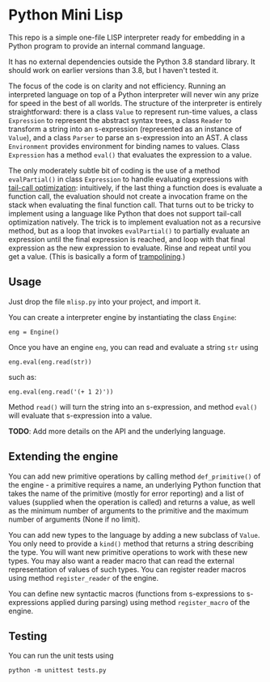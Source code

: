 # Python Mini Lisp

This repo is a simple one-file LISP interpreter ready for embedding in a Python program to provide an internal command language.

It has no external dependencies outside the Python 3.8 standard library. It should work on earlier versions than 3.8, but I haven't tested it.

The focus of the code is on clarity and not efficiency. Running an interpreted language on top of a Python interpreter will never win any prize for speed in the best of all worlds. The structure of the interpreter is entirely straightforward: there is a class `Value` to represent run-time values, a class `Expression` to represent the abstract syntax trees, a class `Reader` to transform a string into an s-expression (represented as an instance of `Value`), and a class `Parser` to parse an s-expression into an AST. A class `Environment` provides environment for binding names to values. Class `Expression` has a method `eval()` that evaluates the expression to a value. 

The only moderately subtle bit of coding is the use of a method `evalPartial()` in class `Expression` to handle evaluating expressions with [tail-call optimization](https://en.wikipedia.org/wiki/Tail_call): intuitively, if the last thing a function does is evaluate a function call, the evaluation should not create a invocation frame on the stack when evaluating the final function call. That turns out to be tricky to implement using a language like Python that does not support tail-call optimization natively. The trick is to implement evaluation not as a recursive method, but as a loop that invokes `evalPartial()` to partially evaluate an expression until the final expression is reached, and loop with that final expression as the new expression to evaluate. Rinse and repeat until you get a value. (This is basically a form of [trampolining](https://en.wikipedia.org/wiki/Trampoline_(computing)).)

## Usage

Just drop the file `mlisp.py` into your project, and import it.

You can create a interpreter engine by instantiating the class `Engine`:

    eng = Engine()

Once you have an engine `eng`, you can read and evaluate a string `str` using

    eng.eval(eng.read(str))

such as:

    eng.eval(eng.read('(+ 1 2)'))

Method `read()` will turn the string into an s-expression, and method `eval()` will evaluate that s-expression into a value.

**TODO**: Add more details on the API and the underlying language.


## Extending the engine

You can add new primitive operations by calling method `def_primitive()` of the engine - a primitive requires a name, an underlying Python function that takes the name of the primitive (mostly for error reporting) and a list of values (supplied when the operation is called) and returns a value, as well as the minimum number of arguments to the primitive and the maximum number of arguments (None if no limit).

You can add new types to the language by adding a new subclass of `Value`. You only need to provide a `kind()` method that returns a string describing the type. You will want new primitive operations to work with these new types. You may also want a reader macro that can read the external representation of values of such types. You can register reader macros using method `register_reader` of the engine.

You can define new syntactic macros (functions from s-expressions to s-expressions applied during parsing) using method `register_macro` of the engine.


## Testing

You can run the unit tests using

    python -m unittest tests.py

